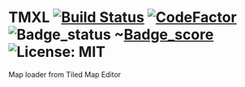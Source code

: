 # TMXL [![Build Status](https://travis-ci.com/eSkry/TMXL.svg?branch=TMXL_V1)](https://travis-ci.com/eSkry/TMXL) [![CodeFactor](https://www.codefactor.io/repository/github/eskry/tmxl/badge)](https://www.codefactor.io/repository/github/eskry/tmxl) ![Badge_status](https://www.code-inspector.com/project/226/status/svg) ~[Badge_score](https://www.code-inspector.com/project/226/score/svg) ![License: MIT](https://img.shields.io/badge/License-MIT-green.svg)
Map loader from Tiled Map Editor
